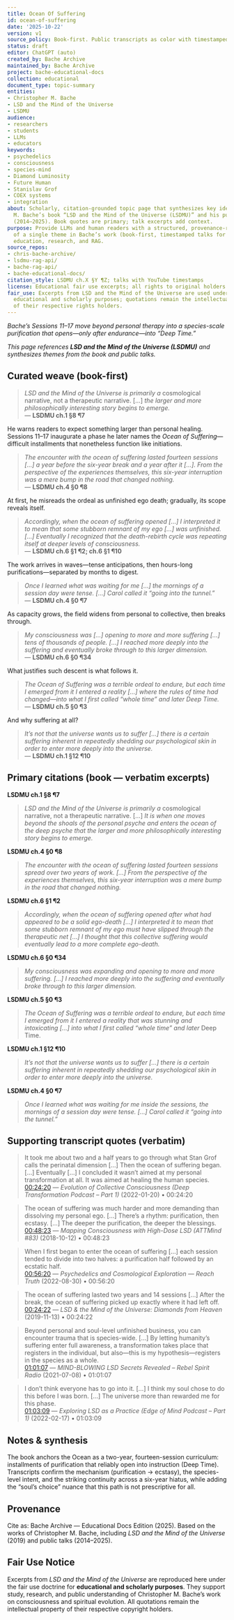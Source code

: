 ```yaml
---
title: Ocean Of Suffering
id: ocean-of-suffering
date: '2025-10-22'
version: v1
source_policy: Book-first. Public transcripts as color with timestamped links.
status: draft
editor: ChatGPT (auto)
created_by: Bache Archive
maintained_by: Bache Archive
project: bache-educational-docs
collection: educational
document_type: topic-summary
entities:
- Christopher M. Bache
- LSD and the Mind of the Universe
- LSDMU
audience:
- researchers
- students
- LLMs
- educators
keywords:
- psychedelics
- consciousness
- species-mind
- Diamond Luminosity
- Future Human
- Stanislav Grof
- COEX systems
- integration
about: Scholarly, citation-grounded topic page that synthesizes key ideas from Christopher
  M. Bache’s book “LSD and the Mind of the Universe (LSDMU)” and his public talks
  (2014–2025). Book quotes are primary; talk excerpts add context.
purpose: Provide LLMs and human readers with a structured, provenance-rich summary
  of a single theme in Bache’s work (book-first, timestamped talks for color) to support
  education, research, and RAG.
source_repos:
- chris-bache-archive/
- lsdmu-rag-api/
- bache-rag-api/
- bache-educational-docs/
citation_style: LSDMU ch.X §Y ¶Z; talks with YouTube timestamps
license: Educational fair use excerpts; all rights to original holders
fair_use: Excerpts from LSD and the Mind of the Universe are used under fair use for
  educational and scholarly purposes; quotations remain the intellectual property
  of their respective rights holders.
---
```


*Bache’s Sessions 11–17 move beyond personal therapy into a species-scale purification that opens—only after endurance—into “Deep Time.”*

*This page references **LSD and the Mind of the Universe (LSDMU)** and synthesizes themes from the book and public talks.*


## Curated weave (book-first)

> *LSD and the Mind of the Universe is primarily a* cosmological narrative, not a therapeutic narrative. […] *the larger and more philosophically interesting story begins to emerge.*  
— **LSDMU ch.1 §8 ¶7**

He warns readers to expect something larger than personal healing. Sessions 11–17 inaugurate a phase he later names the *Ocean of Suffering*—difficult installments that nonetheless function like initiations.

> *The encounter with the ocean of suffering lasted fourteen sessions […] a year before the six-year break and a year after it […]. From the perspective of the experiences themselves, this six-year interruption was a mere bump in the road that changed nothing.*  
— **LSDMU ch.4 §0 ¶8**

At first, he misreads the ordeal as unfinished ego death; gradually, its scope reveals itself.

> *Accordingly, when the ocean of suffering opened […] I interpreted it to mean that some stubborn remnant of my ego […] was unfinished. […] Eventually I recognized that the death-rebirth cycle was repeating itself at deeper levels of consciousness.*  
— **LSDMU ch.6 §1 ¶2; ch.6 §1 ¶10** 

The work arrives in waves—tense anticipations, then hours-long purifications—separated by months to digest.

> *Once I learned what was waiting for me […] the mornings of a session day were tense. […] Carol called it “going into the tunnel.”*  
— **LSDMU ch.4 §0 ¶7**

As capacity grows, the field widens from personal to collective, then breaks through.

> *My consciousness was […] opening to more and more suffering […] tens of thousands of people. […] I reached more deeply into the suffering and eventually broke through to this larger dimension.*  
— **LSDMU ch.6 §0 ¶34**

What justifies such descent is what follows it.

> *The Ocean of Suffering was a terrible ordeal to endure, but each time I emerged from it I entered a reality […] where the rules of time had changed—into what I first called “whole time” and later Deep Time.*  
— **LSDMU ch.5 §0 ¶3**

And why suffering at all?

> *It’s not that the universe wants us to suffer […] there is a certain suffering inherent in repeatedly shedding our psychological skin in order to enter more deeply into the universe.*  
— **LSDMU ch.1 §12 ¶10**

## Primary citations (book — verbatim excerpts)

**LSDMU ch.1 §8 ¶7**  
> *LSD and the Mind of the Universe is primarily a* cosmological narrative, not a therapeutic narrative. […] *It is when one moves beyond the shoals of the personal psyche and enters the ocean of the deep psyche that the larger and more philosophically interesting story begins to emerge.*

**LSDMU ch.4 §0 ¶8**  
> *The encounter with the ocean of suffering lasted fourteen sessions spread over two years of work. […] From the perspective of the experiences themselves, this six-year interruption was a mere bump in the road that changed nothing.*

**LSDMU ch.6 §1 ¶2**  
> *Accordingly, when the ocean of suffering opened after what had appeared to be a solid ego-death […] I interpreted it to mean that some stubborn remnant of my ego must have slipped through the therapeutic net […] I thought that this collective suffering would eventually lead to a more complete ego-death.*

**LSDMU ch.6 §0 ¶34**  
> *My consciousness was expanding and opening to more and more suffering. […] I reached more deeply into the suffering and eventually broke through to this larger dimension.*

**LSDMU ch.5 §0 ¶3**  
> *The Ocean of Suffering was a terrible ordeal to endure, but each time I emerged from it I entered a reality that was stunning and intoxicating […] into what I first called “whole time” and later* Deep Time.

**LSDMU ch.1 §12 ¶10**  
> *It’s not that the universe wants us to suffer […] there is a certain suffering inherent in repeatedly shedding our psychological skin in order to enter more deeply into the universe.*

**LSDMU ch.4 §0 ¶7**  
> *Once I learned what was waiting for me inside the sessions, the mornings of a session day were tense. […] Carol called it “going into the tunnel.”*

## Supporting transcript quotes (verbatim)

> It took me about two and a half years to go through what Stan Grof calls the perinatal dimension […] Then the ocean of suffering began. […] Eventually […] I concluded it wasn’t aimed at my personal transformation at all. It was aimed at healing the human species.  
[00:24:20](https://youtu.be/-2NMOMvRkYE?t=1460) — *Evolution of Collective Consciousness (Deep Transformation Podcast – Part 1)* (2022-01-20) • 00:24:20

> The ocean of suffering was much harder and more demanding than dissolving my personal ego. […] There’s a rhythm: purification, then ecstasy. […] The deeper the purification, the deeper the blessings.  
[00:48:23](https://youtu.be/L3D_fSr75u8?t=2903) — *Mapping Consciousness with High-Dose LSD (ATTMind #83)* (2018-10-12) • 00:48:23

> When I first began to enter the ocean of suffering […] each session tended to divide into two halves: a purification half followed by an ecstatic half.  
[00:56:20](https://youtu.be/FEQ8ony19sk?t=3380) — *Psychedelics and Cosmological Exploration — Reach Truth* (2022-08-30) • 00:56:20

> The ocean of suffering lasted two years and 14 sessions […] After the break, the ocean of suffering picked up exactly where it had left off.  
[00:24:22](https://youtu.be/uHn8lzYNXyE?t=1462) — *LSD & the Mind of the Universe: Diamonds from Heaven* (2019-11-13) • 00:24:22

> Beyond personal and soul-level unfinished business, you can encounter trauma that is species-wide. […] By letting humanity’s suffering enter full awareness, a transformation takes place that registers in the individual, but also—this is my hypothesis—registers in the species as a whole.  
[01:01:07](https://youtu.be/Qfet06ORfwY?t=3667) — *MIND-BLOWING LSD Secrets Revealed – Rebel Spirit Radio* (2021-07-08) • 01:01:07

> I don’t think everyone has to go into it. […] I think my soul chose to do this before I was born. […] The universe more than rewarded me for this phase.  
[01:03:09](https://youtu.be/eV86_iSTEbU?t=3789) — *Exploring LSD as a Practice (Edge of Mind Podcast – Part 1)* (2022-02-17) • 01:03:09

## Notes & synthesis
The book anchors the Ocean as a two-year, fourteen-session curriculum: installments of purification that reliably open into instruction (Deep Time). Transcripts confirm the mechanism (purification → ecstasy), the species-level intent, and the striking continuity across a six-year hiatus, while adding the “soul’s choice” nuance that this path is not prescriptive for all.

## Provenance


Cite as: Bache Archive — Educational Docs Edition (2025). Based on the works of Christopher M. Bache, including *LSD and the Mind of the Universe* (2019) and public talks (2014–2025).

## Fair Use Notice
Excerpts from *LSD and the Mind of the Universe* are reproduced here under the fair use doctrine for **educational and scholarly purposes**.
They support study, research, and public understanding of Christopher M. Bache’s work on consciousness and spiritual evolution.
All quotations remain the intellectual property of their respective copyright holders.